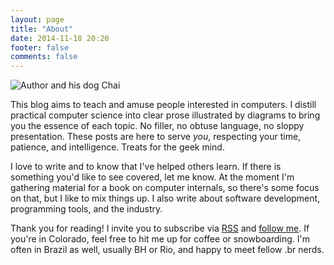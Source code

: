 ```yaml
---
layout: page
title: "About"
date: 2014-11-18 20:20
footer: false
comments: false
---
```


<img class="center" src="/theme/images/aboutPhoto500px.jpg" alt="Author and his dog Chai">

This blog aims to teach and amuse people interested in computers. I distill
practical computer science into clear prose illustrated by diagrams to bring you
the essence of each topic.  No filler, no obtuse language, no sloppy
presentation.  These posts are here to serve *you*, respecting your time,
patience, and intelligence. Treats for the geek mind.

I love to write and to know that I've helped others learn. If there is something
you'd like to see covered, let me know. At the moment I'm gathering material for
a book on computer internals, so there's some focus on that, but I like to mix
things up.  I also write about software development, programming tools, and the
industry.

Thank you for reading! I invite you to subscribe via [RSS] and
[follow me][Twitter]. If you're in Colorado, feel free to hit me up for coffee
or snowboarding. I'm often in Brazil as well, usually BH or Rio, and happy to
meet fellow .br nerds.

[RSS]: http://feeds.feedburner.com/GustavoDuarte
[Twitter]: http://twitter.com/food4hackers
